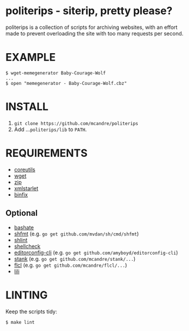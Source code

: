 # politerips - siterip, pretty please?

politerips is a collection of scripts for archiving websites, with an effort made to prevent overloading the site with too many requests per second.

# EXAMPLE

```
$ wget-memegenerator Baby-Courage-Wolf
...
$ open "memegenerator - Baby-Courage-Wolf.cbz"
```

# INSTALL

1. `git clone https://github.com/mcandre/politerips`
2. Add ...`politerips/lib` to `PATH`.

# REQUIREMENTS

* [coreutils](https://www.gnu.org/software/coreutils/coreutils.html)
* [wget](https://www.gnu.org/software/wget/)
* [zip](https://linux.die.net/man/1/zip)
* [xmlstarlet](http://xmlstar.sourceforge.net/)
* [binfix](https://www.npmjs.com/package/binfix)

## Optional

* [bashate](https://github.com/openstack-dev/bashate)
* [shfmt](https://github.com/mvdan/sh) (e.g. `go get github.com/mvdan/sh/cmd/shfmt`)
* [shlint](https://rubygems.org/gems/shlint)
* [shellcheck](http://hackage.haskell.org/package/ShellCheck)
* [editorconfig-cli](https://github.com/amyboyd/editorconfig-cli) (e.g. `go get github.com/amyboyd/editorconfig-cli`)
* [stank](https://github.com/mcandre/stank) (e.g. `go get github.com/mcandre/stank/...`)
* [flcl](https://github.com/mcandre/flcl) (e.g. `go get github.com/mcandre/flcl/...`)
* [lili](https://rubygems.org/gems/lili)

# LINTING

Keep the scripts tidy:

```
$ make lint
```

